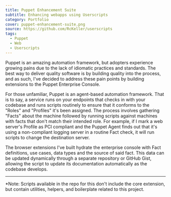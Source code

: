 ```yaml
---
title: Puppet Enhancement Suite
subtitle: Enhancing webapps using Userscripts
category: Portfolio
cover: puppet-enhancement-suite.png
source: https://github.com/RcKeller/userscripts
tags:
  - Puppet
  - Web
  - Userscripts
---
```


Puppet is an amazing automation framework, but adopters experience growing pains due to the lack of idiomatic practices and standards. The best way to deliver quality software is by building quality into the process, and as such, I've decided to address these pain points by building extensions to the Puppet Enterprise Console.

For those unfamiliar, Puppet is an agent-based automation framework. That is to say, a service runs on your endpoints that checks in with your codebase and runs scripts routinely to ensure that it conforms to the "Roles" and "Profiles" it's been assigned. The process involves gathering "Facts" about the machine followed by running scripts against machines with facts that don't match their intended role. For example, if I mark a web server's Profile as PCI compliant and the Puppet Agent finds out that it's using a non-compliant logging server in a routine Fact check, it will run scripts to change the destination server.

The browser extensions I've built hydrate the enterprise console with Fact definitions, use cases, data types and the source of said fact. This data can be updated dynamically through a separate repository or GitHub Gist, allowing the script to update its documentation automatically as the codebase develops.

---

\*Note: Scripts available in the repo for this don't include the core extension, but contain utilities, helpers, and boilerplate related to this project.
